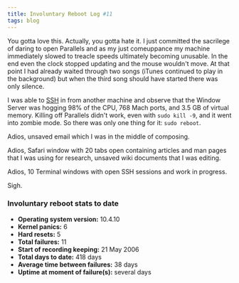 ```yaml
---
title: Involuntary Reboot Log #11
tags: blog
---
```


You gotta love this. Actually, you gotta hate it. I just committed the sacrilege of daring to open Parallels and as my just comeuppance my machine immediately slowed to treacle speeds ultimately becoming unusable. In the end even the clock stopped updating and the mouse wouldn't move. At that point I had already waited through two songs (iTunes continued to play in the background) but when the third song should have started there was only silence.

I was able to [SSH](http://www.wincent.com/knowledge-base/SSH) in from another machine and observe that the Window Server was hogging 98% of the CPU, 768 Mach ports, and 3.5 GB of virtual memory. Killing off Parallels didn't work, even with `sudo kill -9`, and it went into zombie mode. So there was only one thing for it: `sudo reboot`.

Adios, unsaved email which I was in the middle of composing.

Adios, Safari window with 20 tabs open containing articles and man pages that I was using for research, unsaved wiki documents that I was editing.

Adios, 10 Terminal windows with open SSH sessions and work in progress.

Sigh.


### Involuntary reboot stats to date

-   **Operating system version:** 10.4.10
-   **Kernel panics:** 6
-   **Hard resets:** 5
-   **Total failures:** 11
-   **Start of recording keeping:** 21 May 2006
-   **Total days to date:** 418 days
-   **Average time between failures:** 38 days
-   **Uptime at moment of failure(s):** several days
